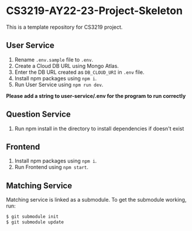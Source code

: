# CS3219-AY22-23-Project-Skeleton

This is a template repository for CS3219 project.

## User Service
1. Rename `.env.sample` file to `.env`.
2. Create a Cloud DB URL using Mongo Atlas.
3. Enter the DB URL created as `DB_CLOUD_URI` in `.env` file.
4. Install npm packages using `npm i`.
5. Run User Service using `npm run dev`.

**Please add a string to user-service/.env for the program to run correctly**

## Question Service
1. Run npm install in the directory to install dependencies if doesn't exist

## Frontend
1. Install npm packages using `npm i`.
2. Run Frontend using `npm start`.

## Matching Service
Matching service is linked as a submodule. To get the submodule working, run:

```sh
$ git submodule init
$ git submodule update
```